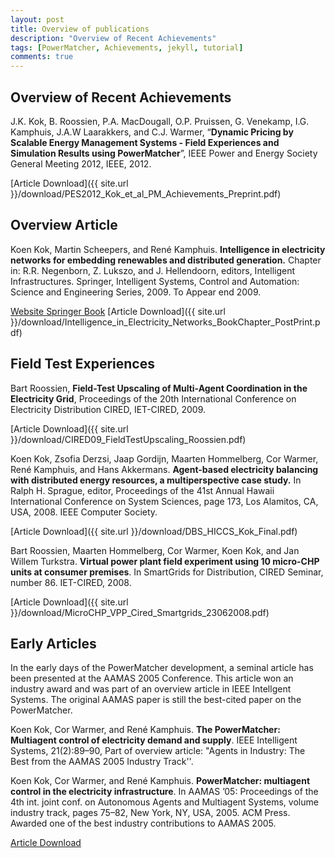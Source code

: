 ```yaml
---
layout: post
title: Overview of publications
description: "Overview of Recent Achievements"
tags: [PowerMatcher, Achievements, jekyll, tutorial]
comments: true
---
```


## Overview of Recent Achievements ##
J.K. Kok, B. Roossien, P.A. MacDougall, O.P. Pruissen, G. Venekamp, I.G. Kamphuis, J.A.W Laarakkers, and C.J. Warmer, “__Dynamic Pricing by Scalable Energy Management Systems - Field Experiences and Simulation Results using PowerMatcher__”, IEEE Power and Energy Society General Meeting 2012, IEEE, 2012.


[Article Download]({{ site.url }}/download/PES2012_Kok_et_al_PM_Achievements_Preprint.pdf)

## Overview Article ##
Koen Kok, Martin Scheepers, and René Kamphuis. __Intelligence in electricity networks for embedding renewables and distributed generation.__ Chapter in: R.R. Negenborn, Z. Lukszo, and J. Hellendoorn, editors, Intelligent Infrastructures. Springer, Intelligent Systems, Control and Automation: Science and Engineering Series, 2009. To Appear end 2009.


[Website Springer Book](http://www.intelligentinfrastructures.net/)  [Article Download]({{ site.url }}/download/Intelligence_in_Electricity_Networks_BookChapter_PostPrint.pdf)
 
## Field Test Experiences ##
Bart Roossien, __Field-Test Upscaling of Multi-Agent Coordination in the Electricity Grid__, Proceedings of the 20th International Conference on Electricity Distribution CIRED, IET-CIRED, 2009.


[Article Download]({{ site.url }}/download/CIRED09_FieldTestUpscaling_Roossien.pdf)
 
Koen Kok, Zsofia Derzsi, Jaap Gordijn, Maarten Hommelberg, Cor Warmer, René Kamphuis, and Hans Akkermans. __Agent-based electricity balancing with distributed energy resources, a multiperspective case study.__ In Ralph H. Sprague, editor, Proceedings of the 41st Annual Hawaii International Conference on System Sciences, page 173, Los Alamitos, CA, USA, 2008. IEEE Computer Society.


[Article Download]({{ site.url }}/download/DBS_HICCS_Kok_Final.pdf)
 
Bart Roossien, Maarten Hommelberg, Cor Warmer, Koen Kok, and Jan Willem Turkstra. __Virtual power plant field experiment using 10 micro-CHP units at consumer premises__. In SmartGrids for Distribution, CIRED Seminar, number 86. IET-CIRED, 2008.


[Article Download]({{ site.url }}/download/MicroCHP_VPP_Cired_Smartgrids_23062008.pdf)
 
 
## Early Articles ##
In the early days of the PowerMatcher development, a seminal article has been presented at the AAMAS 2005 Conference. This article won an industry award and was part of an overview article in IEEE Intellgent Systems. The original AAMAS paper is still the best-cited paper on the PowerMatcher.
 
Koen Kok, Cor Warmer, and René Kamphuis. __The PowerMatcher: Multiagent control of electricity demand and supply__. IEEE Intelligent Systems, 21(2):89–90, Part of overview article: "Agents in Industry: The Best from the AAMAS 2005 Industry Track''.
 
Koen Kok, Cor Warmer, and René Kamphuis. __PowerMatcher: multiagent control in the electricity infrastructure__. In AAMAS ’05: Proceedings of the 4th int. joint conf. on Autonomous Agents and Multiagent Systems, volume industry track, pages 75–82, New York, NY, USA, 2005. ACM Press. Awarded one of the best industry contributions to AAMAS 2005.

[Article Download](http://jmvidal.cse.sc.edu/library/AAMAS-05/docs/itIT25_75.pdf)